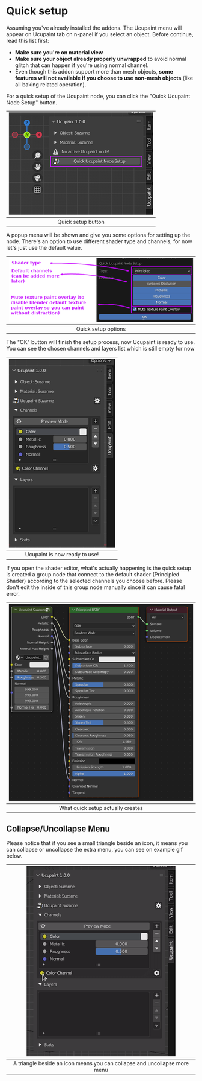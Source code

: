 # Quick setup

Assuming you've already installed the addons. The Ucupaint menu will appear on Ucupaint tab on n-panel if you select an object.
Before continue, read this list first:

- **Make sure you're on material view**
- **Make sure your object already properly unwrapped** to avoid normal glitch that can happen if you're using normal channel.
- Even though this addon support more than mesh objects, **some features will not available if you choose to use non-mesh objects** (like all baking related operation).

For a quick setup of the Ucupaint node, you can click the "Quick Ucupaint Node Setup" button.

|![quick-setup-01](./source/01.quick-setup.01.png)|
|:--:|
|Quick setup button| {align=center}

A popup menu will be shown and give you some options for setting up the node. There's an option to use different shader type and channels, for now let's just use the default value.
  
|![quick-setup-02](./source/01.quick-setup.02.png)|
|:--:|
|Quick setup options| {align=center}

The "OK" button will finish the setup process, now Ucupaint is ready to use. You can see the chosen channels and layers list which is still empty for now

|![quick-setup-03](./source/01.quick-setup.03.png)|
|:--:|
|Ucupaint is now ready to use!| {align=center}

If you open the shader editor, what's actually happening is the quick setup is created a group node that connect to the default shader (Principled Shader) according to the selected channels you choose before. Please don't edit the inside of this group node manually since it can cause fatal error.

|![quick-setup-04](./source/01.quick-setup.04.png)|
|:--:|
|What quick setup actually creates| {align=center}

## Collapse/Uncollapse Menu

Please notice that if you see a small triangle beside an icon, it means you can collapse or uncollapse the extra menu, you can see on example gif below.

|![collapse uncollapse](./source/01.quick-setup.05.gif)|
|:--:|
|A triangle beside an icon means you can collapse and uncollapse more menu| {align=center}

